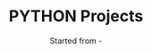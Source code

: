 <div align="center">
  <h1>PYTHON Projects</h1>
  <p>Started from - </p>
  <!-- <img src="https://github.com/BuddhadebKoner/PYTHON/assets/113292029/5e09d616-a504-40bf-818b-6a249a271740" alt="Zero to Hero Image"> -->
</div>